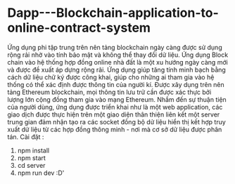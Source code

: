 # Dapp---Blockchain-application-to-online-contract-system
Ứng dụng phi tập trung trên nên tảng blockchain ngày càng được sử dụng rộng rải nhờ vào tính bảo mật và không thể thay đổi dử liệu. Ứng dụng Block chain vào hệ thống hợp đồng online nhà đất là một xu hướng ngày càng mới và được đề xuất áp dựng rộng rãi. Ứng dụng giúp tăng tính minh bạch bằng cách dữ liệu chữ ký được công khai, giúp cho những ai tham gia vào hệ thống có thể xác định được thông tin của người kí. Được xây dụng trên nên tảng Ethereum blockchain, mọi thông tin lưu trử cần được xác thực bởi lượng lớn cộng đồng tham gia vào mạng Ethereum. Nhắm đến sự thuận tiện của người dùng, ứng dụng được triển khai như là một web application, các giao dịch được thực hiện trên một giao diện thân thiện liên kết một server trung gian đảm nhận tạo ra các socket đồng bộ dử liệu hiển thị kết hợp truy xuất dử liệu từ các hợp đồng thông minh - nơi mà cơ sở dử liệu được phân tán.
Cài đặt :
1. npm install 
2. npm start
3. cd server
4. npm run dev
:D' 
